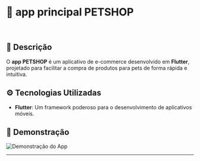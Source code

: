 # 🐾 app principal PETSHOP
<br>

## 📜 Descrição
O **app PETSHOP** é um aplicativo de e-commerce desenvolvido em **Flutter**, projetado para facilitar a compra de produtos para pets de forma rápida e intuitiva.

## ⚙️ Tecnologias Utilizadas
- **Flutter**: Um framework poderoso para o desenvolvimento de aplicativos móveis.

## 📸 Demonstração
![Demonstração do App]()



---
